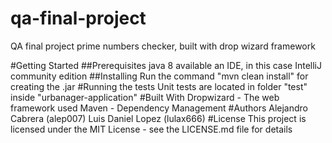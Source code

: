 # qa-final-project
QA final project prime numbers checker, built with drop wizard framework

#Getting Started
##Prerequisites
java 8 available
an IDE, in this case IntelliJ community edition
##Installing
Run the command "mvn clean install" for creating the .jar 
#Running the tests
Unit tests are located in folder "test" inside "urbanager-application"
#Built With
Dropwizard - The web framework used
Maven - Dependency Management
#Authors
Alejandro Cabrera (alep007)
Luis Daniel Lopez (lulax666)
#License
This project is licensed under the MIT License - see the LICENSE.md file for details